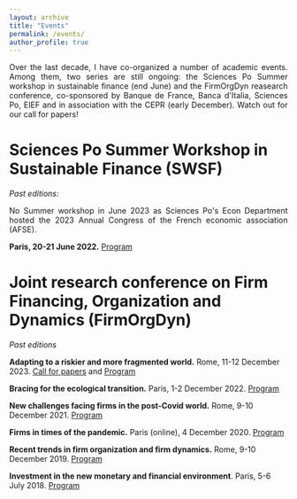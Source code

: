 ```yaml
---
layout: archive
title: "Events"
permalink: /events/
author_profile: true
---
```


<p style='text-align: justify;'>Over the last decade, I have co-organized a number of academic events. Among them, two series are still ongoing: the Sciences Po Summer workshop in sustainable finance (end June) and the FirmOrgDyn reasearch conference, co-sponsored by Banque de France, Banca d'Italia, Sciences Po, EIEF and in association with the CEPR (early December). Watch out for our call for papers!</p>

# Sciences Po Summer Workshop in Sustainable Finance (SWSF)

_Past editions:_

<p style='text-align: justify;'>No Summer workshop in June 2023 as Sciences Po's Econ Department hosted the 2023 Annual Congress of the French economic association (AFSE).</p>

**Paris, 20-21 June 2022.** [Program](https://www.sciencespo.fr/department-economics/en/content/first-summer-workshop-sustainable-finance.html) 


# Joint research conference on Firm Financing, Organization and Dynamics (FirmOrgDyn)

_Past editions_

**Adapting to a riskier and more fragmented world.**  Rome, 11-12 December 2023. [Call for papers](https://www.bancaditalia.it/media/notizia/international-research-conference-on-firm-financing-organization-and-dynamics-adapting-to-a-riskier-and-more-fragmented-world/?dotcache=refresh&dotcache=refresh&dotcache=refresh) and [Program](https://www.bancaditalia.it/media/agenda/2023-12-11_international-research-conference-on-firm-financing-organization-and-dynamics-adapting-to-a-riskier-and-more-fragmented-world/?com.dotmarketing.htmlpage.language=1)

**Bracing for the ecological transition.**  Paris, 1-2 December 2022. [Program](https://www.sciencespo.fr/department-economics/en/news/bracing-ecological-transition-0.html)

**New challenges facing firms in the post-Covid world.** Rome, 9-10 December 2021. [Program](https://www.bancaditalia.it/media/agenda/2021-12-09_international-research-conference-on-new-challenges-facing-firms-in-the-post-covid-world/)

**Firms in times of the pandemic.** Paris (online), 4 December 2020. [Program](https://www.bancaditalia.it/media/agenda/2020-12-04_international-research-conference-on-firm-financing-and-firm-dynamics-firms-in-times-of-the-pandemic/)

**Recent trends in firm organization and firm dynamics.** Rome, 9-10 December 2019. [Program](https://www.bancaditalia.it/media/agenda/2019-12-09_international-research-conference-on-recent-trends-in-firm-organization-and-firm-dynamics-determinants-and-future-challenges/)

**Investment in the new monetary and financial environment**. Paris, 5-6 July 2018. [Program](https://www.banque-france.fr/en/conferences-and-media/seminars-and-symposiums/research-conferences-and-symposiums/investment-new-monetary-and-financial-environment)
